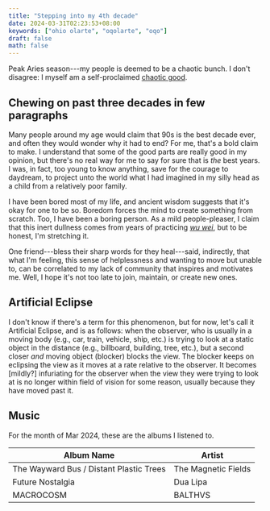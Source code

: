 ```yaml
---
title: "Stepping into my 4th decade"
date: 2024-03-31T02:23:53+08:00
keywords: ["ohio olarte", "oqolarte", "oqo"]
draft: false
math: false
---
```


Peak Aries season---my people is deemed to be a chaotic bunch. I don't
disagree: I myself am a self-proclaimed [chaotic good](/26/#chaotic-good).

## Chewing on past three decades in few paragraphs

Many people around my age would claim that 90s is the best decade ever,
and often they would wonder why it had to end? For me, that's a bold
claim to make. I understand that some of the good parts are
really good in my opinion,
but there's no real way for me to say for sure that is
*the* best years. I was, in fact, too young to know anything, save for
the courage to daydream, to project unto the world what I had imagined
in my silly head as a child from a relatively poor family.

I have been bored most of my life, and ancient wisdom suggests that it's
okay for one to be so. Boredom forces the mind to create something from
scratch. Too, I have been a boring person. As a mild people-pleaser,
I claim that this inert dullness comes from years of
practicing [*wu wei*](/68/#on-time), but to be honest, I'm stretching it.

One friend---bless their sharp words for they heal---said, indirectly,
that what I'm feeling, this sense of helplessness and wanting to move
but unable to, can be correlated to my lack of community that inspires
and motivates me. Well, I hope it's not too late to join, maintain,
or create new ones.

## Artificial Eclipse

I don't know if there's a term for this phenomenon, but for now, let's
call it Artificial Eclipse, and is as follows: when the observer, who is
usually in a moving body (e.g., car, train, vehicle, ship, etc.) is
trying to look at a static object in the distance (e.g., billboard,
building, tree, etc.), but a second closer *and* moving object (blocker) blocks
the view. The blocker keeps on eclipsing the view as it moves at a rate
relative to the observer. It becomes [mildly?] infuriating for the
observer when the view they were trying to look at is no longer within
field of vision for some reason, usually because they have moved past it.

## Music

For the month of Mar 2024, these are the albums I listened to.

| Album Name                              | Artist              |
|-----------------------------------------|---------------------|
| The Wayward Bus / Distant Plastic Trees | The Magnetic Fields |
| Future Nostalgia                        | Dua Lipa            |
| MACROCOSM                               | BALTHVS             |

